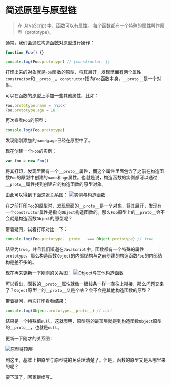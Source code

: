 # 简述原型与原型链

> 在 JavaScript 中，函数可以有属性。 每个函数都有一个特殊的属性叫作原型（prototype）。

通常，我们会通过构造函数对原型进行操作：

```js
function Foo() {}

console.log(Foo.prototype) // {constructor: ƒ}
```

打印出来的对象就是`Foo`函数的原型，将其展开，发现里面有两个属性`constructor`和`__proto__`。`constructor`指向`Foo`函数本身，`__proto__`是一个对象。

可以在函数的原型上添加一些其他属性，比如：

```js
Foo.prototype.name = 'nick'
Foo.prototype.age = 18
```

再次查看`Foo`的原型：

```js
console.log(Foo.prototype)
```

发现刚刚添加的`name`与`age`已经在原型中了。

现在创建一个`Foo`的实例：

```js
var foo = new Foo()
```

将其打印，发现里面有一个`__proto__`属性，而这个属性里面包含了之前在构造函数`Foo`的原型中创建的`name`和`age`属性。也就是说，构造函数的实例都可以通过`__proto__`属性找到创建它的构造函数的原型对象。

由此可以得到下面这张关系图：
![实例与构造函数](https://tva1.sinaimg.cn/large/008eGmZEly1gnzut9cnldj30nu0ckmxy.jpg)

在之前打印`Foo`的原型时，发现里面的`__proto__`是一个对象，将其展开，发现有一个`constructor`属性是指向`Object`构造函数的。那么`Foo`原型上的`__proto__`会不会就是构造函数`Object`的原型呢？

带着疑问，试着打印对比一下：

```js
console.log(Foo.prototype.__proto__ === Object.prototype) // true
```

结果为`true`。并且我们知道在`JavaScript`中，函数都有一个特殊的属性`prototype`，那么构造函数`Object`的内部结构与之前创建的构造函数`Foo`的内部结构是差不多的。

现在再来更新一下刚刚的关系图：
![Object与其他构造函数](https://tva1.sinaimg.cn/large/008eGmZEly1gnzvh5umkpj30o80k0myp.jpg)

可以看出，函数的`__proto__`属性就像一根线条一样一直往上衔接，那么问题又来了？`Object`原型上的`__proto__`又是个啥？会不会是其他构造函数的原型？

带着疑问，再次打印看看结果：

```js
console.log(Object.prototype.__proto__) // null
```

结果是一个特殊值`null`，这就表明，原型链的最顶层就是到构造函数`Object`原型的`__proto__`，也就是`null`。

更新一下刚才的关系图：

![原型链顶层](https://tva1.sinaimg.cn/large/008eGmZEly1gnzwoxdldjj30pi0smgnh.jpg)

到这里，基本上把原型与原型链的关系理清楚了。但是，函数的原型又是从哪里来的呢？

要下班了，回家继续写...